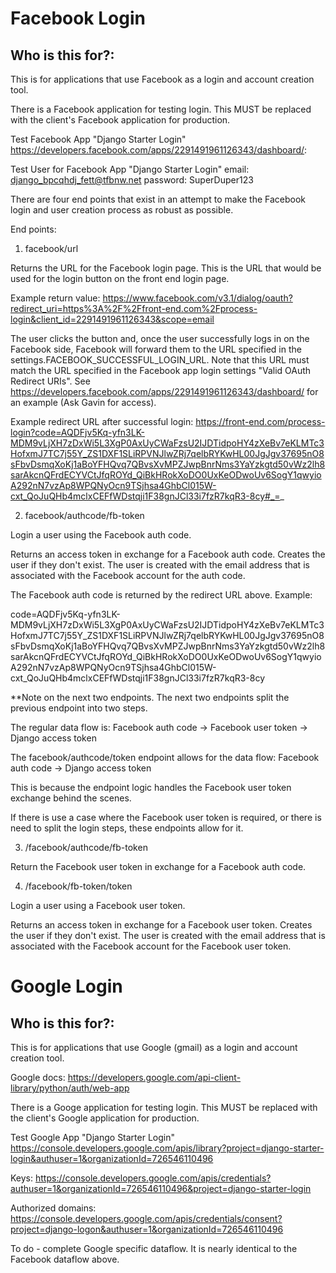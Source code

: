 # Facebook Login

## Who is this for?:

This is for applications that use Facebook as a login and account creation tool.

There is a Facebook application for testing login. This MUST be replaced with the client's
Facebook application for production.

Test Facebook App "Django Starter Login"
https://developers.facebook.com/apps/2291491961126343/dashboard/:

Test User for Facebook App "Django Starter Login"
email: django_bpcqhdj_fett@tfbnw.net
password: SuperDuper123

There are four end points that exist in an attempt to make the Facebook login and user creation
process as robust as possible.

End points:

1. facebook/url

Returns the URL for the Facebook login page. This is the URL that would be used for the login button
on the front end login page.

Example return value:
https://www.facebook.com/v3.1/dialog/oauth?redirect_uri=https%3A%2F%2Ffront-end.com%2Fprocess-login&client_id=2291491961126343&scope=email

The user clicks the button and, once the user successfully logs in on the Facebook side, Facebook
will forward them to the URL specified in the settings.FACEBOOK_SUCCESSFUL_LOGIN_URL. Note that this
URL must match the URL specified in the Facebook app login settings "Valid OAuth Redirect URIs".
See https://developers.facebook.com/apps/2291491961126343/dashboard/ for an example (Ask Gavin for
access).

Example redirect URL after successful login:
https://front-end.com/process-login?code=AQDFjv5Kq-yfn3LK-MDM9vLjXH7zDxWi5L3XgP0AxUyCWaFzsU2IJDTidpoHY4zXeBv7eKLMTc3HofxmJ7TC7j55Y_ZS1DXF1SLiRPVNJlwZRj7qelbRYKwHL00JgJgv37695nO8sFbvDsmqXoKj1aBoYFHQvq7QBvsXvMPZJwpBnrNms3YaYzkgtd50vWz2lh8sarAkcnQFrdECYVCtJfqROYd_QiBkHRokXoDO0UxKeODwoUv6SogY1qwyioA292nN7vzAp8WPQNyOcn9TSjhsa4GhbCl015W-cxt_QoJuQHb4mclxCEFfWDstqji1F38gnJCl33i7fzR7kqR3-8cy#_=_

2. facebook/authcode/fb-token

Login a user using the Facebook auth code.

Returns an access token in exchange for a Facebook auth code. Creates the user if they don't exist.
The user is created with the email address that is associated with the Facebook account for the
auth code.

The Facebook auth code is returned by the redirect URL above. Example:

code=AQDFjv5Kq-yfn3LK-MDM9vLjXH7zDxWi5L3XgP0AxUyCWaFzsU2IJDTidpoHY4zXeBv7eKLMTc3HofxmJ7TC7j55Y_ZS1DXF1SLiRPVNJlwZRj7qelbRYKwHL00JgJgv37695nO8sFbvDsmqXoKj1aBoYFHQvq7QBvsXvMPZJwpBnrNms3YaYzkgtd50vWz2lh8sarAkcnQFrdECYVCtJfqROYd_QiBkHRokXoDO0UxKeODwoUv6SogY1qwyioA292nN7vzAp8WPQNyOcn9TSjhsa4GhbCl015W-cxt_QoJuQHb4mclxCEFfWDstqji1F38gnJCl33i7fzR7kqR3-8cy

**Note on the next two endpoints. The next two endpoints split the previous endpoint into two steps.

The regular data flow is:
Facebook auth code -> Facebook user token -> Django access token

The facebook/authcode/token endpoint allows for the data flow:
Facebook auth code -> Django access token

This is because the endpoint logic handles the Facebook user token exchange behind the scenes.

If there is use a case where the Facebook user token is required, or there is need to split
the login steps, these endpoints allow for it.

3. /facebook/authcode/fb-token

Return the Facebook user token in exchange for a Facebook auth code.

4. /facebook/fb-token/token

Login a user using a Facebook user token.

Returns an access token in exchange for a Facebook user token. Creates the user if they don't exist.
The user is created with the email address that is associated with the Facebook account for the
Facebook user token.


# Google Login

## Who is this for?:

This is for applications that use Google (gmail) as a login and account creation tool.

Google docs: https://developers.google.com/api-client-library/python/auth/web-app

There is a Googe application for testing login. This MUST be replaced with the client's
Google application for production.

Test Google App "Django Starter Login"
https://console.developers.google.com/apis/library?project=django-starter-login&authuser=1&organizationId=726546110496

Keys:
https://console.developers.google.com/apis/credentials?authuser=1&organizationId=726546110496&project=django-starter-login

Authorized domains: https://console.developers.google.com/apis/credentials/consent?project=django-logon&authuser=1&organizationId=726546110496

To do - complete Google specific dataflow. It is nearly identical to the Facebook dataflow above.
